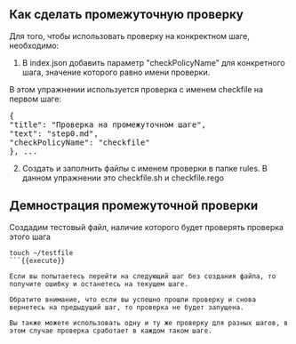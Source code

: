 
## Как сделать промежуточную проверку
Для того, чтобы использовать проверку на конкректном шаге, необходимо:

1. В index.json добавить параметр "checkPolicyName" для конкретного шага, значение которого равно имени проверки.

В этом упражнении используется проверка с именем checkfile на первом шаге:

<pre>
{
"title": "Проверка на промежуточном шаге",
"text": "step0.md",
"checkPolicyName": "checkfile"
}, ...
</pre>

2. Создать и заполнить файлы с именем проверки в папке rules. В данном упражнении это checkfile.sh и checkfile.rego

## Демнострация промежуточной проверки
Создадим тестовый файл, наличие которого будет проверять проверка этого шага
```
touch ~/testfile
```{{execute}}

Если вы попытаетесь перейти на следующий шаг без создания файла, то получите ошибку и останетесь на текущем шаге.

Обратите внимание, что если вы успешно прошли проверку и снова вернетесь на предыдущий шаг, то проверка не будет запущена.

Вы также можете использовать одну и ту же проверку для разных шагов, в этом случае проверка сработает в каждом таком шаге.
